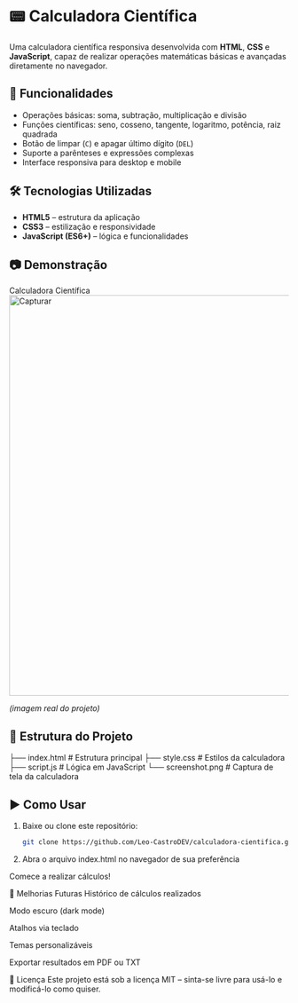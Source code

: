 # 📟 Calculadora Científica

Uma calculadora científica responsiva desenvolvida com **HTML**, **CSS** e **JavaScript**, capaz de realizar operações matemáticas básicas e avançadas diretamente no navegador.

## 🚀 Funcionalidades

- Operações básicas: soma, subtração, multiplicação e divisão  
- Funções científicas: seno, cosseno, tangente, logaritmo, potência, raiz quadrada  
- Botão de limpar (`C`) e apagar último dígito (`DEL`)  
- Suporte a parênteses e expressões complexas  
- Interface responsiva para desktop e mobile  

## 🛠️ Tecnologias Utilizadas

- **HTML5** – estrutura da aplicação  
- **CSS3** – estilização e responsividade  
- **JavaScript (ES6+)** – lógica e funcionalidades  

## 📷 Demonstração

Calculadora Científica
<img width="1321" height="722" alt="Capturar" src="https://github.com/user-attachments/assets/f5fd2c5b-ab73-477f-9673-dd346fc15323" />

*(imagem real do projeto)*

## 📂 Estrutura do Projeto

├── index.html # Estrutura principal
├── style.css # Estilos da calculadora
├── script.js # Lógica em JavaScript
└── screenshot.png # Captura de tela da calculadora


## ▶️ Como Usar

1. Baixe ou clone este repositório:
   ```bash
   git clone https://github.com/Leo-CastroDEV/calculadora-cientifica.git

2. Abra o arquivo index.html no navegador de sua preferência

Comece a realizar cálculos!

📌 Melhorias Futuras
Histórico de cálculos realizados

Modo escuro (dark mode)

Atalhos via teclado

Temas personalizáveis

Exportar resultados em PDF ou TXT

📄 Licença
Este projeto está sob a licença MIT – sinta-se livre para usá-lo e modificá-lo como quiser.

